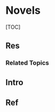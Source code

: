 # Novels

[TOC]



## Res
### Related Topics



## Intro



## Ref
[lips of morphine]: https://archiveofourown.org/works/34747537?view_adult=true

